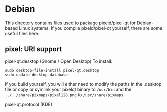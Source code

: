 
Debian
====================
This directory contains files used to package pixeld/pixel-qt
for Debian-based Linux systems. If you compile pixeld/pixel-qt yourself, there are some useful files here.

## pixel: URI support ##


pixel-qt.desktop  (Gnome / Open Desktop)
To install:

	sudo desktop-file-install pixel-qt.desktop
	sudo update-desktop-database

If you build yourself, you will either need to modify the paths in
the .desktop file or copy or symlink your pixelqt binary to `/usr/bin`
and the `../../share/pixmaps/pixel128.png` to `/usr/share/pixmaps`

pixel-qt.protocol (KDE)


